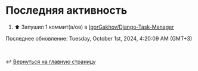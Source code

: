 # Последняя активность

<!--RECENT_ACTIVITY:start-->
1. ⬆️ Запушил 1 коммит(а/ов) в [IgorGakhov/Django-Task-Manager](https://github.com/IgorGakhov/Django-Task-Manager)<br>
<!--RECENT_ACTIVITY:end-->

<!--RECENT_ACTIVITY:last_update-->
Последнее обновление: Tuesday, October 1st, 2024, 4:20:09 AM (GMT+3)
<!--RECENT_ACTIVITY:last_update_end-->

<br>

↩️ [Вернуться на главную страницу](locale/ru/README.md)
